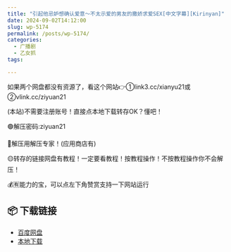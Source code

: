 ```yaml
---
title: "引起他忌妒想确认爱意～不太示爱的男友的撒娇求爱SEX[中文字幕][Kirinyan]"
date: 2024-09-02T14:12:00
slug: wp-5174
permalink: /posts/wp-5174/
categories:
  - 广播剧
  - 乙女抓
tags:

---
```


如果两个网盘都没有资源了，看这个网站👉①link3.cc/xianyu21或②vlink.cc/ziyuan21

(本站)不需要注册账号！直接点本地下载转存OK？懂吧！

🟢解压密码:ziyuan21

🔵解压用解压专家！(应用商店有)

🟡转存的链接网盘有教程！一定要看教程！按教程操作！不按教程操作你不会解压！

💰🈶能力的宝，可以点左下角赞赏支持一下网站运行

## 📦 下载链接
- [百度网盘](https://blziyuan21.com/pay-download/5174?key=ddf6b0b384&down_id=0)
- [本地下载](https://blziyuan21.com/pay-download/5174?key=ddf6b0b384&down_id=1)

